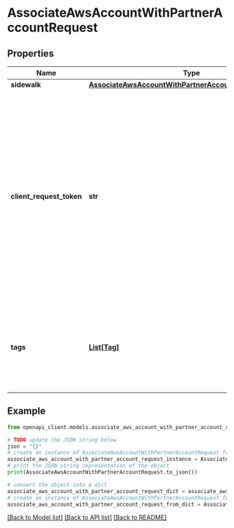 # AssociateAwsAccountWithPartnerAccountRequest


## Properties

Name | Type | Description | Notes
------------ | ------------- | ------------- | -------------
**sidewalk** | [**AssociateAwsAccountWithPartnerAccountRequestSidewalk**](AssociateAwsAccountWithPartnerAccountRequestSidewalk.md) |  | 
**client_request_token** | **str** | Each resource must have a unique client request token. If you try to create a new resource with the same token as a resource that already exists, an exception occurs. If you omit this value, AWS SDKs will automatically generate a unique client request. | [optional] 
**tags** | [**List[Tag]**](Tag.md) | The tag to attach to the specified resource. Tags are metadata that you can use to manage a resource. | [optional] 

## Example

```python
from openapi_client.models.associate_aws_account_with_partner_account_request import AssociateAwsAccountWithPartnerAccountRequest

# TODO update the JSON string below
json = "{}"
# create an instance of AssociateAwsAccountWithPartnerAccountRequest from a JSON string
associate_aws_account_with_partner_account_request_instance = AssociateAwsAccountWithPartnerAccountRequest.from_json(json)
# print the JSON string representation of the object
print(AssociateAwsAccountWithPartnerAccountRequest.to_json())

# convert the object into a dict
associate_aws_account_with_partner_account_request_dict = associate_aws_account_with_partner_account_request_instance.to_dict()
# create an instance of AssociateAwsAccountWithPartnerAccountRequest from a dict
associate_aws_account_with_partner_account_request_from_dict = AssociateAwsAccountWithPartnerAccountRequest.from_dict(associate_aws_account_with_partner_account_request_dict)
```
[[Back to Model list]](../README.md#documentation-for-models) [[Back to API list]](../README.md#documentation-for-api-endpoints) [[Back to README]](../README.md)


